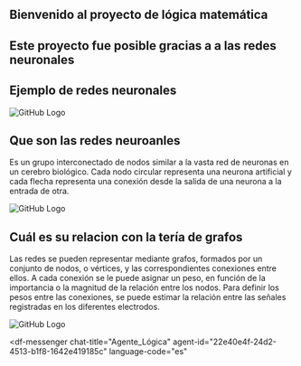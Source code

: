 ## Bienvenido al proyecto de lógica matemática




## Este proyecto fue posible gracias a a las redes neuronales






## Ejemplo de redes neuronales

![GitHub Logo](https://www.iartificial.net/wp-content/uploads/2019/02/IA.jpg)


## Que son las redes neuroanles

Es un grupo interconectado de nodos similar a la vasta red de neuronas en un cerebro biológico. Cada nodo circular representa una neurona artificial y cada flecha representa una conexión desde la salida de una neurona a la entrada de otra.

![GitHub Logo](https://www.atriainnovation.com/wp-content/uploads/2019/10/Redes_neuronales_foto.jpg)

## Cuál es su relacion con la tería de grafos

Las redes se pueden representar mediante grafos,
formados por un conjunto de nodos, o vértices, y las
correspondientes conexiones entre ellos. A cada
conexión se le puede asignar un peso, en función de la
importancia o la magnitud de la relación entre los nodos.
Para definir los pesos entre las conexiones, se puede
estimar la relación entre las señales registradas en los
diferentes electrodos. 

![GitHub Logo](https://andromedavaluecapital.com/wp-content/uploads/2018/02/neuronal-network-1024x585.jpg)

<script src="https://www.gstatic.com/dialogflow-console/fast/messenger/bootstrap.js?v=1"></script>
<df-messenger
  chat-title="Agente_Lógica"
  agent-id="22e40e4f-24d2-4513-b1f8-1642e419185c"
  language-code="es"
></df-messenger>
